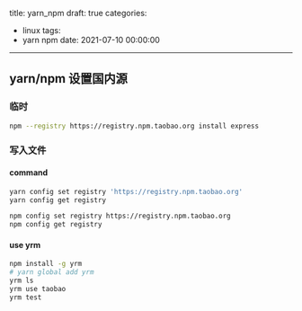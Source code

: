 title: yarn_npm
draft: true
categories:
  - linux
tags:
  - yarn npm
date: 2021-07-10 00:00:00
---
## yarn/npm 设置国内源


### 临时
```sh
npm --registry https://registry.npm.taobao.org install express
```

### 写入文件

#### command
```sh
yarn config set registry 'https://registry.npm.taobao.org'
yarn config get registry

npm config set registry https://registry.npm.taobao.org
npm config get registry
```

#### use yrm
```sh
npm install -g yrm
# yarn global add yrm
yrm ls
yrm use taobao
yrm test
```
